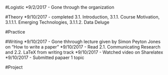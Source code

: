 #Logistic
*9/2/2017 - Gone through the organization

#Theory
*9/10/2017 - completed 3.1. Introduction, 3.1.1. Course Motivation, 3.1.1.1. Emerging Technologies, 3.1.1.2. Data Deluge

#Practice


#Writing
*9/10/2017 - Gone thhrough lecture given by Simon Peyton Jones on “How to write a paper”
*9/10/2017 - Read 2.1. Communicating Research and 2.2. LaTeX from writing track
*9/10/2017 - Watched video on Sharelatex
*9/10/2017 - Submitted papaer 1 topic

#Project
